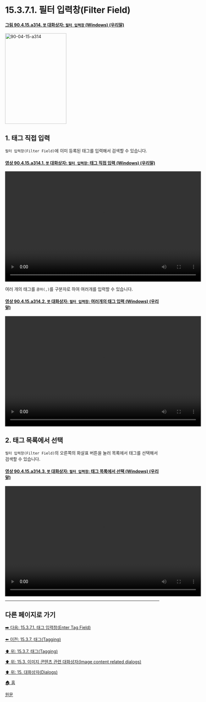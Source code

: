 # 15.3.7.1. 필터 입력창(Filter Field)

<a id="90-04-15-a314"></a>

#### [그림 90.4.15.a314. `붓` 대화상자: `필터 입력창` (Windows) (우리말)](./90-04-0015-brushes.md#90-04-15-a314)
<img width="200" height="296" alt="90-04-15-a314" src="https://github.com/user-attachments/assets/fdf6d32a-cdd9-44aa-8feb-948da0582f49" />

<a id="15-03-07-01-s1"></a>

## 1. 태그 직접 입력
`필터 입력창(Filter Field)`에 이미 등록된 태그를 입력해서 검색할 수 있습니다.

<a id="90-04-15-a314-01"></a>

#### [영상 90.4.15.a314.1. `붓` 대화상자: `필터 입력창`: 태그 직접 입력 (Windows) (우리말)](./90-04-0015-brushes.md#90-04-15-a314-01)
<video controls="controls" width="640" height="360" src="https://github.com/user-attachments/assets/d707d082-bf89-4dee-9b58-34ad4217ba82"></video>

여러 개의 태그를 `콤마(,)`를 구분자로 하여 여러개를 입력할 수 있습니다.

<a id="90-04-15-a314-02"></a>

#### [영상 90.4.15.a314.2. `붓` 대화상자: `필터 입력창`: 여러개의 태그 입력 (Windows) (우리말)](./90-04-0015-brushes.md#90-04-15-a314-02)
<video controls="controls" width="640" height="360" src="https://github.com/user-attachments/assets/1bf5f568-efd3-4c80-878a-d4e9f7bee53d"></video>

<a id="15-03-07-01-s2"></a>

## 2. 태그 목록에서 선택
`필터 입력창(Filter Field)`의 오른쪽의 화살표 버튼을 눌러 목록에서 태그를 선택해서 검색할 수 있습니다.

<a id="90-04-15-a314-03"></a>

#### [영상 90.4.15.a314.3. `붓` 대화상자: `필터 입력창`: 태그 목록에서 선택 (Windows) (우리말)](./90-04-0015-brushes.md#90-04-15-a314-03)
<video controls="controls" width="640" height="360" src="https://github.com/user-attachments/assets/011c2ad5-b037-4906-9724-2d63840e1224"></video>

***

## 다른 페이지로 가기

[➡️ 다음: 15.3.7.1. 태그 입력창(Enter Tag Field)](./15-03-07-02-enter_tag_field.md)

[⬅️ 이전: 15.3.7. 태그(Tagging)](./15-03-07-00-tagging.md)

[⬆️ 위: 15.3.7. 태그(Tagging)](./15-03-07-00-tagging.md)

[⬆️ 위: 15.3. 이미지 콘텐츠 관련 대화상자(Image content related dialogs)](./15-03-00-image-content-related-dialogs.md)

[⬆️ 위: 15. 대화상자(Dialogs)](./15-00-dialogs.md)

[🏠 홈](./00-home.md)

[원문](https://docs.gimp.org/2.10/ko/gimp-tagging.html)
